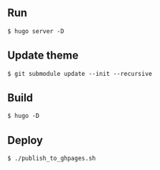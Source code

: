 
## Run

```
$ hugo server -D
```

## Update theme

```
$ git submodule update --init --recursive
```

## Build

```
$ hugo -D
```

## Deploy

```
$ ./publish_to_ghpages.sh
```
